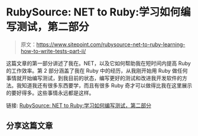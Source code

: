 # RubySource: NET to Ruby:学习如何编写测试，第二部分

> 原文：<https://www.sitepoint.com/rubysource-net-to-ruby-learning-how-to-write-tests-part-ii/>

这篇文章的第一部分讲述了我在。NET，以及它如何帮助我在短时间内提高 Ruby 的工作效率。第 2 部分涵盖了我在 Ruby 中的经历，从我刚开始用 Ruby 做任何事情就开始编写测试，到我目前的状态，编写更好的测试和改进我开发软件的方法。我知道我还有很多东西要学，而且有很多 Ruby 奇才可以做得比我在这里展示的要好得多。这些事情永远都是这样。

链接:
[RubySource: NET to Ruby:学习如何编写测试，第二部分](https://www.sitepoint.com/net-to-ruby-learning-how-to-write-tests-part-ii/ "RubySource: NET to Ruby: Learning How to Write Tests, Part II")

## 分享这篇文章